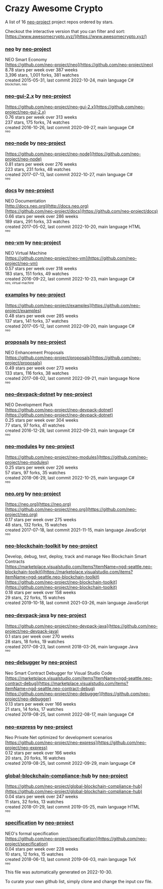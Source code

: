 # Crazy Awesome Crypto
A list of 16 [neo-project](https://github.com/neo-project) project repos ordered by stars.  

Checkout the interactive version that you can filter and sort: 
[https://www.awesomecrypto.xyz/](https://www.awesomecrypto.xyz/)  


### [neo](https://github.com/neo-project/neo) by [neo-project](https://github.com/neo-project)  
NEO Smart Economy  
[https://github.com/neo-project/neo](https://github.com/neo-project/neo)  
8.78 stars per week over 387 weeks  
3,396 stars, 1,001 forks, 381 watches  
created 2015-05-31, last commit 2022-10-24, main language C#  
<sub><sup>blockchain, neo</sup></sub>


### [neo-gui-2.x](https://github.com/neo-project/neo-gui-2.x) by [neo-project](https://github.com/neo-project)  
  
[https://github.com/neo-project/neo-gui-2.x](https://github.com/neo-project/neo-gui-2.x)  
0.76 stars per week over 313 weeks  
237 stars, 175 forks, 74 watches  
created 2016-10-26, last commit 2020-09-27, main language C#  
<sub><sup>neo</sup></sub>


### [neo-node](https://github.com/neo-project/neo-node) by [neo-project](https://github.com/neo-project)  
  
[https://github.com/neo-project/neo-node](https://github.com/neo-project/neo-node)  
0.81 stars per week over 276 weeks  
223 stars, 231 forks, 48 watches  
created 2017-07-13, last commit 2022-10-27, main language C#  
<sub><sup>neo</sup></sub>


### [docs](https://github.com/neo-project/docs) by [neo-project](https://github.com/neo-project)  
NEO Documentation  
[http://docs.neo.org](http://docs.neo.org)  
[https://github.com/neo-project/docs](https://github.com/neo-project/docs)  
0.66 stars per week over 286 weeks  
189 stars, 291 forks, 33 watches  
created 2017-05-02, last commit 2022-10-20, main language HTML  
<sub><sup>neo</sup></sub>


### [neo-vm](https://github.com/neo-project/neo-vm) by [neo-project](https://github.com/neo-project)  
NEO Virtual Machine  
[https://github.com/neo-project/neo-vm](https://github.com/neo-project/neo-vm)  
0.57 stars per week over 318 weeks  
183 stars, 151 forks, 49 watches  
created 2016-09-22, last commit 2022-10-23, main language C#  
<sub><sup>neo, virtual-machine</sup></sub>


### [examples](https://github.com/neo-project/examples) by [neo-project](https://github.com/neo-project)  
  
[https://github.com/neo-project/examples](https://github.com/neo-project/examples)  
0.48 stars per week over 285 weeks  
137 stars, 141 forks, 37 watches  
created 2017-05-12, last commit 2022-09-20, main language C#  
<sub><sup>neo</sup></sub>


### [proposals](https://github.com/neo-project/proposals) by [neo-project](https://github.com/neo-project)  
NEO Enhancement Proposals  
[https://github.com/neo-project/proposals](https://github.com/neo-project/proposals)  
0.49 stars per week over 273 weeks  
133 stars, 116 forks, 38 watches  
created 2017-08-02, last commit 2022-09-21, main language None  
<sub><sup>neo</sup></sub>


### [neo-devpack-dotnet](https://github.com/neo-project/neo-devpack-dotnet) by [neo-project](https://github.com/neo-project)  
NEO Development Pack  
[https://github.com/neo-project/neo-devpack-dotnet](https://github.com/neo-project/neo-devpack-dotnet)  
0.25 stars per week over 304 weeks  
77 stars, 97 forks, 41 watches  
created 2016-12-28, last commit 2022-09-23, main language C#  
<sub><sup>neo</sup></sub>


### [neo-modules](https://github.com/neo-project/neo-modules) by [neo-project](https://github.com/neo-project)  
  
[https://github.com/neo-project/neo-modules](https://github.com/neo-project/neo-modules)  
0.25 stars per week over 226 weeks  
57 stars, 97 forks, 35 watches  
created 2018-06-29, last commit 2022-10-25, main language C#  
<sub><sup>neo</sup></sub>


### [neo.org](https://github.com/neo-project/neo.org) by [neo-project](https://github.com/neo-project)  
  
[https://neo.org](https://neo.org)  
[https://github.com/neo-project/neo.org](https://github.com/neo-project/neo.org)  
0.17 stars per week over 275 weeks  
48 stars, 132 forks, 15 watches  
created 2017-07-18, last commit 2021-11-15, main language JavaScript  
<sub><sup>neo</sup></sub>


### [neo-blockchain-toolkit](https://github.com/neo-project/neo-blockchain-toolkit) by [neo-project](https://github.com/neo-project)  
Develop, debug, test, deploy, track and manage Neo Blockchain Smart Contracts  
[https://marketplace.visualstudio.com/items?itemName=ngd-seattle.neo-blockchain-toolkit](https://marketplace.visualstudio.com/items?itemName=ngd-seattle.neo-blockchain-toolkit)  
[https://github.com/neo-project/neo-blockchain-toolkit](https://github.com/neo-project/neo-blockchain-toolkit)  
0.18 stars per week over 158 weeks  
29 stars, 22 forks, 15 watches  
created 2019-10-18, last commit 2021-03-26, main language JavaScript  


### [neo-devpack-java](https://github.com/neo-project/neo-devpack-java) by [neo-project](https://github.com/neo-project)  
  
[https://github.com/neo-project/neo-devpack-java](https://github.com/neo-project/neo-devpack-java)  
0.1 stars per week over 270 weeks  
28 stars, 18 forks, 19 watches  
created 2017-08-23, last commit 2018-03-26, main language Java  
<sub><sup>neo</sup></sub>


### [neo-debugger](https://github.com/neo-project/neo-debugger) by [neo-project](https://github.com/neo-project)  
Neo Smart Contract Debugger for Visual Studio Code  
[https://marketplace.visualstudio.com/items?itemName=ngd-seattle.neo-contract-debug](https://marketplace.visualstudio.com/items?itemName=ngd-seattle.neo-contract-debug)  
[https://github.com/neo-project/neo-debugger](https://github.com/neo-project/neo-debugger)  
0.13 stars per week over 166 weeks  
21 stars, 14 forks, 17 watches  
created 2019-08-25, last commit 2022-08-17, main language C#  


### [neo-express](https://github.com/neo-project/neo-express) by [neo-project](https://github.com/neo-project)  
Neo Private Net optimized for development scenarios  
[https://github.com/neo-project/neo-express](https://github.com/neo-project/neo-express)  
0.12 stars per week over 166 weeks  
20 stars, 20 forks, 16 watches  
created 2019-08-25, last commit 2022-09-29, main language C#  


### [global-blockchain-compliance-hub](https://github.com/neo-project/global-blockchain-compliance-hub) by [neo-project](https://github.com/neo-project)  
  
[https://github.com/neo-project/global-blockchain-compliance-hub](https://github.com/neo-project/global-blockchain-compliance-hub)  
0.04 stars per week over 247 weeks  
11 stars, 32 forks, 13 watches  
created 2018-01-29, last commit 2019-05-25, main language HTML  
<sub><sup>neo</sup></sub>


### [specification](https://github.com/neo-project/specification) by [neo-project](https://github.com/neo-project)  
NEO's formal specification  
[https://github.com/neo-project/specification](https://github.com/neo-project/specification)  
0.04 stars per week over 228 weeks  
10 stars, 12 forks, 15 watches  
created 2018-06-13, last commit 2019-06-03, main language TeX  
<sub><sup>neo</sup></sub>


This file was automatically generated on 2022-10-30.  

To curate your own github list, simply clone and change the input csv file.  